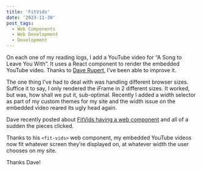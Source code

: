 ```yaml
---
title: 'FitVids'
date: '2023-11-30'
post_tags:
  - Web Components
  - Web Development
  - Development
---
```


On each one of my reading logs, I add a YouTube video for “A Song to Leave You With”. It uses a React component to render the embedded YouTube video. Thanks to [Dave Rupert](https://daverupert.com/), I’ve been able to improve it.
<!-- excerpt -->

The one thing I’ve had to deal with was handling different browser sizes. Suffice it to say, I only rendered the iFrame in 2 different sizes. It worked, but was, how shall we put it, sub-optimal. Recently I added a width selector as part of my custom themes for my site and the width issue on the embedded video reared its ugly head again.

Dave recently posted about [FitVids having a web component](https://daverupert.com/2023/10/fitvids-has-a-web-component-now/) and all of a sudden the pieces clicked.

Thanks to his `<fit-vids>` web component, my embedded YouTube videos now fit whatever screen they’re displayed on, at whatever width the user chooses on my site.

Thanks Dave!